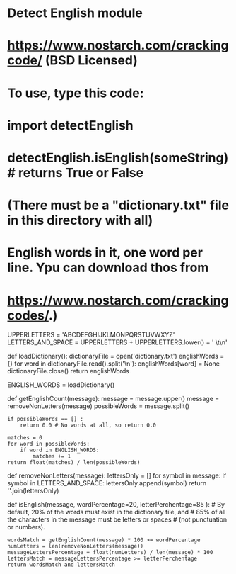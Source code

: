 # Detect English module
# https://www.nostarch.com/crackingcode/ (BSD Licensed)

#  To use, type this code:
#  import detectEnglish
#  detectEnglish.isEnglish(someString) # returns True or False
#  (There must be a "dictionary.txt" file in this directory with all)
#  English words in it, one word per line. Ypu can download thos  from
#  https://www.nostarch.com/crackingcodes/.)

UPPERLETTERS = 'ABCDEFGHIJKLMONPQRSTUVWXYZ'
LETTERS_AND_SPACE = UPPERLETTERS + UPPERLETTERS.lower() + ' \t\n'

def loadDictionary():
    dictionaryFile = open('dictionary.txt')
    englishWords = {}
    for word in dictionaryFile.read().split('\n'):
        englishWords[word] = None
    dictionaryFile.close()
    return englishWords

ENGLISH_WORDS = loadDictionary()

def getEnglishCount(message):
    message = message.upper()
    message = removeNonLetters(message)
    possibleWords = message.split()

    if possibleWords == [] :
        return 0.0 # No words at all, so return 0.0

    matches = 0
    for word in possibleWords:
        if word in ENGLISH_WORDS:
            matches += 1
    return float(matches) / len(possibleWords)

def removeNonLetters(message):
    lettersOnly = []
    for symbol in message:
        if symbol in LETTERS_AND_SPACE:
            lettersOnly.append(symbol)
    return ''.join(lettersOnly)

def isEnglish(message, wordPercentage=20, letterPerchentage=85 ):
    # By default, 20% of the words must exist in the dictionary file, and
    # 85% of all the characters in the message must be letters or spaces
    # (not punctuation or numbers).

    wordsMatch = getEnglishCount(message) * 100 >= wordPercentage
    numLetters = len(removeNonLetters(message))
    messageLettersPercentage = float(numLetters) / len(message) * 100
    lettersMatch = messageLettersPercentage >= letterPerchentage
    return wordsMatch and lettersMatch